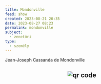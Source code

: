 ```yaml
---
title: Mondonville
feed: show
created: 2023-08-21 20:35
date: 2023-08-27 08:23
permalink: mondonville
subject:
  - zenetöri
type:
  - személy
---
```


Jean-Joseph Cassanéa de Mondonville




## <p style="text-align: center;"><img src="https://chart.googleapis.com/chart?cht=qr&chl=https://notes.andrasdenes.com/mondonville&chs=180x180&choe=UTF-8&chld=L|2" alt="qr code"></p>

